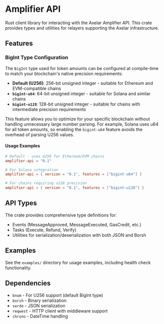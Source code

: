 # Amplifier API

Rust client library for interacting with the Axelar Amplifier API. This crate provides types and utilities for relayers supporting the Axelar infrastructure.

## Features

### BigInt Type Configuration

The `BigInt` type used for token amounts can be configured at compile-time to match your blockchain's native precision requirements:

- **Default (U256)**: 256-bit unsigned integer - suitable for Ethereum and EVM-compatible chains
- **`bigint-u64`**: 64-bit unsigned integer - suitable for Solana and similar chains
- **`bigint-u128`**: 128-bit unsigned integer - suitable for chains with intermediate precision requirements

This feature allows you to optimize for your specific blockchain without handling unnecessary large number parsing. For example, Solana uses u64 for all token amounts, so enabling the `bigint-u64` feature avoids the overhead of parsing U256 values.

#### Usage Examples

```toml
# Default - uses U256 for Ethereum/EVM chains
amplifier-api = "0.1"

# For Solana integration
amplifier-api = { version = "0.1", features = ["bigint-u64"] }

# For chains requiring u128 precision
amplifier-api = { version = "0.1", features = ["bigint-u128"] }
```

## API Types

The crate provides comprehensive type definitions for:

- Events (MessageApproved, MessageExecuted, GasCredit, etc.)
- Tasks (Execute, Refund, Verify)
- Utilities for serialization/deserialization with both JSON and Borsh

## Examples

See the `examples/` directory for usage examples, including health check functionality.

## Dependencies

- `bnum` - For U256 support (default BigInt type)
- `borsh` - Binary serialization
- `serde` - JSON serialization
- `reqwest` - HTTP client with middleware support
- `chrono` - DateTime handling